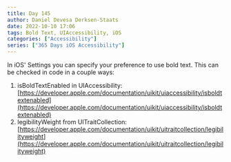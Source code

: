```yaml
---
title: Day 145
author: Daniel Devesa Derksen-Staats
date: 2022-10-10 17:06
tags: Bold Text, UIAccessibility, iOS
categories: ["Accessibility"]
series: ["365 Days iOS Accessibility"]
---
```


In iOS' Settings you can specify your preference to use bold text. This can be checked in code in a couple ways:
1. isBoldTextEnabled in UIAccessibility: [https://developer.apple.com/documentation/uikit/uiaccessibility/isboldtextenabled](https://developer.apple.com/documentation/uikit/uiaccessibility/isboldtextenabled)
2. legibilityWeight from UITraitCollection: [https://developer.apple.com/documentation/uikit/uitraitcollection/legibilityweight](https://developer.apple.com/documentation/uikit/uitraitcollection/legibilityweight)

